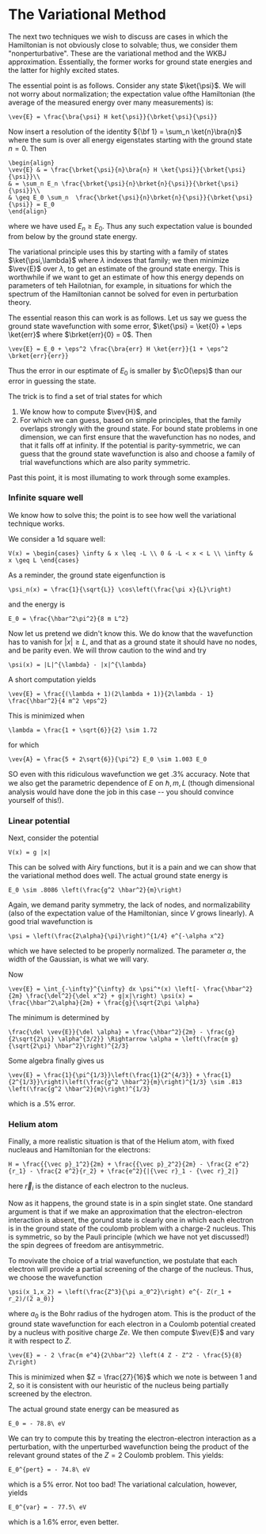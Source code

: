 # The Variational Method

The next two techniques we wish to discuss are cases in which the Hamiltonian is not obviously close to solvable; thus, we consider them "nonperturbative". These are the variational method and the WKBJ approximation. Essentially, the former works for ground state energies and the latter for highly excited states. 

The essential point is as follows. Consider any state $\ket{\psi}$. We will not worry about normalization; the expectation value ofthe Hamiltonian (the average of the measured energy over many measurements) is:
```{math}
\vev{E} = \frac{\bra{\psi} H ket{\psi}}{\brket{\psi}{\psi}}
```
Now insert a resolution of the identity ${\bf 1} = \sum_n \ket{n}\bra{n}$ where the sum is over all energy eigenstates starting with the ground state $n = 0$. Then
```{math}
\begin{align}
\vev{E} & = \frac{\brket{\psi}{n}\bra{n} H \ket{\psi}}{\brket{\psi}{\psi}}\\
& = \sum_n E_n \frac{\brket{\psi}{n}\brket{n}{\psi}}{\brket{\psi}{\psi}}\\
& \geq E_0 \sum_n  \frac{\brket{\psi}{n}\brket{n}{\psi}}{\brket{\psi}{\psi}} = E_0
\end{align}
```
where we have used $E_n \geq E_0$. Thus any such expectation value is bounded from below by the ground state energy.

The variational principle uses this by starting with a family of states $\ket{\psi,\lambda}$ where $\lambda$ indexes that family; we then minimize $\vev{E}$ over $\lambda$, to get an estimate of the ground state energy. This is worthwhile if we want to get an estimate of how this energy depends on parameters of teh Hailotnian, for example, in situations for which the spectrum of the Hamiltonian cannot be solved for even in perturbation theory.

The essential reason this can work is as follows. Let us say we guess the ground state wavefunction with some error, $\ket{\psi} = \ket{0} + \eps \ket{err}$ where $\brket{err}{0} = 0$. Then
```{math}
\vev{E} = E_0 + \eps^2 \frac{\bra{err} H \ket{err}}{1 + \eps^2 \brket{err}{err}}
```
Thus the error in our esptimate of $E_0$ is smaller by $\cO(\eps)$ than our error in guessing the state.

The trick is to find a set of trial states for which 
1. We know how to compute $\vev{H}$, and
2. For which we can guess, based on simple principles, that the family overlaps strongly with the ground state. For bound state problems in one dimension, we can first ensure that the wavefunction has no nodes, and that it falls off at infinity. If the potential is parity-symmetric, we can guess that the ground state wavefunction is also and choose a family of trial wavefunctions which are also parity symmetric.

Past this point, it is most illumating to work through some examples.

### Infinite square well

We know how to solve this; the point is to see how well the variational technique works.

We consider a 1d square well:
```{math}
V(x) = \begin{cases} \infty & x \leq -L \\ 0 & -L < x < L \\ \infty & x \geq L \end{cases}
```
As a reminder, the ground state eigenfunction is
```{math}
\psi_n(x) = \frac{1}{\sqrt{L}} \cos\left(\frac{\pi x}{L}\right)
```
and the energy is
```{math}
E_0 = \frac{\hbar^2\pi^2}{8 m L^2}
```

Now let us pretend we didn't know this. We do know that the wavefunction has to vanish for $|x| \geq L$, and that as a ground state it should have no nodes, and be parity even. We will throw caution to the wind and try
```{math}
\psi(x) = |L|^{\lambda} - |x|^{\lambda}
```
A short computation yields
```{math}
\vev{E} = \frac{(\lambda + 1)(2\lambda + 1)}{2\lambda - 1} \frac{\hbar^2}{4 m^2 \eps^2}
```
This is minimized when
```{math}
\lambda = \frac{1 + \sqrt{6}}{2} \sim 1.72
```
for which
```{math}
\vev{A} = \frac{5 + 2\sqrt{6}}{\pi^2} E_0 \sim 1.003 E_0
```
SO even with this ridiculous wavefunction we get $.3\%$ accuracy.  Note that we also get the parametric dependence of $E$ on $\hbar, m, L$ (though dimensional analysis would have done the job in this case -- you should convince yourself of this!).

### Linear potential

Next, consider the potential
```{math}
V(x) = g |x|
```
This can be solved with Airy functions, but it is a pain and we can show that the variational method does well. The actual ground state energy is
```{math}
E_0 \sim .8086 \left(\frac{g^2 \hbar^2}{m}\right)
```

Again, we demand parity symmetry, the lack of nodes, and normalizability (also of the expectation value of the Hamiltonian, since $V$ grows linearly). A good trial wavefunction is
```{math}
\psi = \left(\frac{2\alpha}{\pi}\right)^{1/4} e^{-\alpha x^2}
```
which we have selected to be properly normalized. The parameter $\alpha$, the width of the Gaussian, is what we will vary.

Now
```{math}
\vev{E} = \int_{-\infty}^{\infty} dx \psi^*(x) \left[- \frac{\hbar^2}{2m} \frac{\del^2}{\del x^2} + g|x|\right) \psi(x) = \frac{\hbar^2\alpha}{2m} + \frac{g}{\sqrt{2\pi \alpha}
```
The minimum is determined by
```{math}
\frac{\del \vev{E}}{\del \alpha} = \frac{\hbar^2}{2m} - \frac{g}{2\sqrt{2\pi} \alpha^{3/2}} \Rightarrow \alpha = \left(\frac{m g}{\sqrt{2\pi} \hbar^2}\right)^{2/3}
```
Some algebra finally gives us
```{math}
\vev{E} = \frac{1}{\pi^{1/3}}\left(\frac{1}{2^{4/3}} + \frac{1}{2^{1/3}}\right)\left(\frac{g^2 \hbar^2}{m}\right)^{1/3} \sim .813 \left(\frac{g^2 \hbar^2}{m}\right)^{1/3}
```
which is a $.5\%$ error.

### Helium atom

Finally, a more realistic situation is that of the Helium atom, with fixed nucleaus and Hamiltonian for the electrons:
```{math}
H = \frac{{\vec p}_1^2}{2m} + \frac{{\vec p}_2^2}{2m} - \frac{2 e^2}{r_1} - \frac{2 e^2}{r_2} + \frac{e^2}{|{\vec r}_1 - {\vec r}_2|}
```
here ${\vec r}_i$ is the distance of each electron to the nucleus.

Now as it happens, the ground state is in a spin singlet state. One standard argument is that if we make an approximation that the electron-electron interaction is absent, the gorund state is clearly one in which each electron is in the ground state of the coulomb problem with a charge-2 nucleus. This is symmetric, so by the Pauli principle (which we have not yet discussed!) the spin degrees of freedom are antisymmetric.

To movivate the choice of a trial wavefunction, we postulate that each electron will provide a partial screening of the charge of the nucleus. Thus, we choose the wavefunction
```{math}
\psi(x_1,x_2) = \left(\frac{Z^3}{\pi a_0^2}\right) e^{- Z(r_1 + r_2)/(2 a_0)}
```
where $a_0$ is the Bohr radius of the hydrogen atom. This is the product of the ground state wavefunction for each electron in a Coulomb potential created by a nucleus with positive charge $Z e$. We then compute $\vev{E}$ and vary it with respect to $Z$. 
```{math}
\vev{E} = - 2 \frac{m e^4}{2\hbar^2} \left(4 Z - Z^2 - \frac{5}{8} Z\right)
```
This is minimized when $Z = \frac{27}{16}$ which we note is between $1$ and $2$, so it is consistent with our heuristic of the nucleus being partially screened by the electron.

The actual ground state energy can be measured as
```{math}
E_0 = - 78.8\ eV
```
We can try to compute this by treating the electron-electron interaction as a perturbation, with the unperturbed wavefunction being the product of the relevant ground states of the $Z = 2$ Coulomb problem. This yields:
```{math}
E_0^{pert} = - 74.8\ eV
```
which is a $5\%$ error. Not too bad! The variational calculation, however, yields
```{math}
E_0^{var} = - 77.5\ eV
```
which is a $1.6\%$ error, even better.
